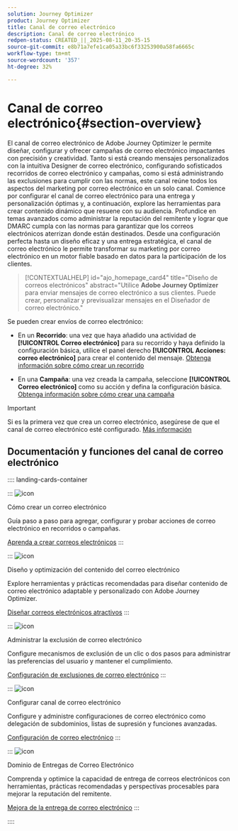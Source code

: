 ```yaml
---
solution: Journey Optimizer
product: Journey Optimizer
title: Canal de correo electrónico
description: Canal de correo electrónico
redpen-status: CREATED_||_2025-08-11_20-35-15
source-git-commit: e8b71a7efe1ca05a33bc6f33253900a58fa6665c
workflow-type: tm+mt
source-wordcount: '357'
ht-degree: 32%

---
```



# Canal de correo electrónico{#section-overview}

El canal de correo electrónico de Adobe Journey Optimizer le permite diseñar, configurar y ofrecer campañas de correo electrónico impactantes con precisión y creatividad. Tanto si está creando mensajes personalizados con la intuitiva Designer de correo electrónico, configurando sofisticados recorridos de correo electrónico y campañas, como si está administrando las exclusiones para cumplir con las normas, este canal reúne todos los aspectos del marketing por correo electrónico en un solo canal. Comience por configurar el canal de correo electrónico para una entrega y personalización óptimas y, a continuación, explore las herramientas para crear contenido dinámico que resuene con su audiencia. Profundice en temas avanzados como administrar la reputación del remitente y lograr que DMARC cumpla con las normas para garantizar que los correos electrónicos aterrizan donde están destinados. Desde una configuración perfecta hasta un diseño eficaz y una entrega estratégica, el canal de correo electrónico le permite transformar su marketing por correo electrónico en un motor fiable basado en datos para la participación de los clientes.


>[!CONTEXTUALHELP]
>id="ajo_homepage_card4"
>title="Diseño de correos electrónicos"
>abstract="Utilice **Adobe Journey Optimizer** para enviar mensajes de correo electrónico a sus clientes. Puede crear, personalizar y previsualizar mensajes en el Diseñador de correo electrónico."

Se pueden crear envíos de correo electrónico:

* En un **Recorrido**: una vez que haya añadido una actividad de **[!UICONTROL Correo electrónico]** para su recorrido y haya definido la configuración básica, utilice el panel derecho **[!UICONTROL Acciones: correo electrónico]** para crear el contenido del mensaje. [Obtenga información sobre cómo crear un recorrido](../using/building-journeys/journey-gs.md)

* En una **Campaña**: una vez creada la campaña, seleccione **[!UICONTROL Correo electrónico]** como su acción y defina la configuración básica. [Obtenga información sobre cómo crear una campaña](../using/campaigns/create-campaign.md#configure)


>[!IMPORTANT]
>
>Si es la primera vez que crea un correo electrónico, asegúrese de que el canal de correo electrónico esté configurado. [Más información](../using/email/email-settings.md)

## Documentación y funciones del canal de correo electrónico

:::: landing-cards-container

:::
![icon](https://cdn.experienceleague.adobe.com/icons/list-check.svg?lang=es)

Cómo crear un correo electrónico

Guía paso a paso para agregar, configurar y probar acciones de correo electrónico en recorridos o campañas.

[Aprenda a crear correos electrónicos](../using/email/create-email.md)
:::

:::
![icon](https://cdn.experienceleague.adobe.com/icons/puzzle-piece.svg?lang=es)

Diseño y optimización del contenido del correo electrónico

Explore herramientas y prácticas recomendadas para diseñar contenido de correo electrónico adaptable y personalizado con Adobe Journey Optimizer.

[Diseñar correos electrónicos atractivos](design-email-landing-page.md)
:::

:::
![icon](https://cdn.experienceleague.adobe.com/icons/shield-halved.svg?lang=es)

Administrar la exclusión de correo electrónico

Configure mecanismos de exclusión de un clic o dos pasos para administrar las preferencias del usuario y mantener el cumplimiento.

[Configuración de exclusiones de correo electrónico](../using/email/email-opt-out.md)
:::

:::
![icon](https://cdn.experienceleague.adobe.com/icons/gear.svg?lang=es)

Configurar canal de correo electrónico

Configure y administre configuraciones de correo electrónico como delegación de subdominios, listas de supresión y funciones avanzadas.

[Configuración de correo electrónico](configure-email-landing-page.md)
:::

:::
![icon](https://cdn.experienceleague.adobe.com/icons/chart-line.svg?lang=es)

Dominio de Entregas de Correo Electrónico

Comprenda y optimice la capacidad de entrega de correos electrónicos con herramientas, prácticas recomendadas y perspectivas procesables para mejorar la reputación del remitente.

[Mejora de la entrega de correo electrónico](deliverability-landing-page.md)
:::

::::
